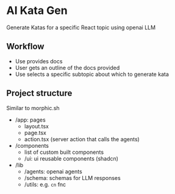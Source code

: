 # AI Kata Gen

Generate Katas for a specific React topic using openai LLM

## Workflow

- Use provides docs
- User gets an outline of the docs provided
- Use selects a specific subtopic about which to generate kata


## Project structure

Similar to morphic.sh

- /app: pages
  - layout.tsx
  - page.tsx
  - action.tsx (server action that calls the agents)
- /components
  - list of custom built components
  - /ui: ui reusable components (shadcn)
- /lib
  - /agents: openai agents
  - /schema: schemas for LLM responses
  - /utils: e.g. `cn` fnc